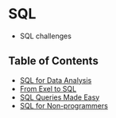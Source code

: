 # SQL

- SQL challenges

## Table of Contents

- [SQL for Data Analysis](challenge-001/README.md)
- [From Exel to SQL](challenge-002/README.md)
- [SQL Queries Made Easy](challenge-003/README.md)
- [SQL for Non-programmers](challenge-004/README.md)
